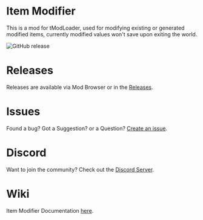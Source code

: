 # Item Modifier
This is a mod for tModLoader, used for modifying existing or generated modified items, currently modified values won't save upon exiting the world.

![GitHub release](https://img.shields.io/github/v/release/KryptonIon/ItemModifier?color=green)


# Releases
Releases are available via Mod Browser or in the [Releases](https://github.com/KryptonIon/ItemModifier/releases).

# Issues
Found a bug? Got a Suggestion? or a Question? [Create an issue](https://github.com/KryptonIon/ItemModifier/issues).

# Discord
Want to join the community? Check out the [Discord Server](https://discord.gg/UjQWNC2).

# Wiki
Item Modifier Documentation [here](https://github.com/KryptonIon/ItemModifier/wiki).
